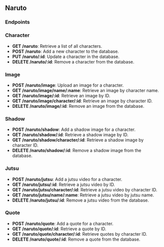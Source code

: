 ## Naruto

### Endpoints

### Character

- **GET /naruto**: Retrieve a list of all characters.
- **POST /naruto**: Add a new character to the database.
- **PUT /naruto/:id**: Update a character in the database.
- **DELETE /naruto/:id**: Remove a character from the database.

### Image

- **POST /naruto/image**: Upload an image for a character.
- **GET /naruto/image/name/:name**: Retrieve an image by character name.
- **GET /naruto/image/:id**: Retrieve an image by ID.
- **GET /naruto/image/character/:id**: Retrieve an image by character ID.
- **DELETE /naruto/image/:id**: Remove an image from the database.

### Shadow

- **POST /naruto/shadow**: Add a shadow image for a character.
- **GET /naruto/shadow/:id**: Retrieve a shadow image by ID.
- **GET /naruto/shadow/character/:id**: Retrieve a shadow image by character ID.
- **DELETE /naruto/shadow/:id**: Remove a shadow image from the database.

### Jutsu

- **POST /naruto/jutsu**: Add a jutsu video for a character.
- **GET /naruto/jutsu/:id**: Retrieve a jutsu video by ID.
- **GET /naruto/jutsu/character/:id**: Retrieve a jutsu video by character ID.
- **GET /naruto/jutsu/name/:name**: Retrieve a jutsu video by jutsu name.
- **DELETE /naruto/jutsu/:id**: Remove a jutsu video from the database.

### Quote

- **POST /naruto/quote**: Add a quote for a character.
- **GET /naruto/quote/:id**: Retrieve a quote by ID.
- **GET /naruto/quote/character/:id**: Retrieve quotes by character ID.
- **DELETE /naruto/quote/:id**: Remove a quote from the database.